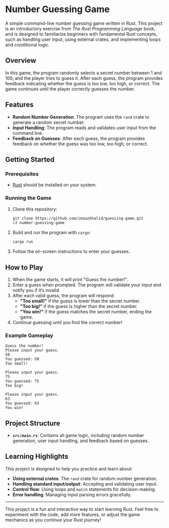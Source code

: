 # Number Guessing Game

A simple command-line number guessing game written in Rust. This project is an introductory exercise from *The Rust Programming Language* book, and is designed to familiarize beginners with fundamental Rust concepts, such as handling user input, using external crates, and implementing loops and conditional logic.

## Overview

In this game, the program randomly selects a secret number between 1 and 100, and the player tries to guess it. After each guess, the program provides feedback indicating whether the guess is too low, too high, or correct. The game continues until the player correctly guesses the number.

## Features

- **Random Number Generation**: The program uses the `rand` crate to generate a random secret number.
- **Input Handling**: The program reads and validates user input from the command line.
- **Feedback on Guesses**: After each guess, the program provides feedback on whether the guess was too low, too high, or correct.

## Getting Started

### Prerequisites

- [Rust](https://www.rust-lang.org/tools/install) should be installed on your system.

### Running the Game

1. Clone this repository:

    ```sh
    git clone https://github.com/imaazkhalid/guessing-game.git
    cd number-guessing-game
    ```

2. Build and run the program with `cargo`:

    ```sh
    cargo run
    ```

3. Follow the on-screen instructions to enter your guesses.

## How to Play

1. When the game starts, it will print "Guess the number!".
2. Enter a guess when prompted. The program will validate your input and notify you if it’s invalid.
3. After each valid guess, the program will respond:
   - **"Too small!"** if the guess is lower than the secret number.
   - **"Too big!"** if the guess is higher than the secret number.
   - **"You win!"** if the guess matches the secret number, ending the game.
4. Continue guessing until you find the correct number!

### Example Gameplay

```plaintext
Guess the number!
Please input your guess.
50
You guessed: 50
Too small!

Please input your guess.
75
You guessed: 75
Too big!

Please input your guess.
63
You guessed: 63
You win!
```

## Project Structure

- **`src/main.rs`**: Contains all game logic, including random number generation, user input handling, and feedback based on guesses.

## Learning Highlights

This project is designed to help you practice and learn about:
- **Using external crates**: The `rand` crate for random number generation.
- **Handling standard input/output**: Accepting and validating user input.
- **Control flow**: Using loops and `match` statements for decision-making.
- **Error handling**: Managing input parsing errors gracefully.

---

This project is a fun and interactive way to start learning Rust. Feel free to experiment with the code, add more features, or adjust the game mechanics as you continue your Rust journey!